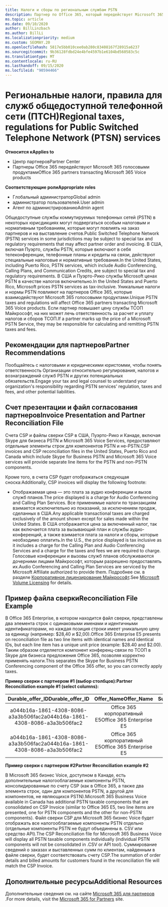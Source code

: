 ```yaml
---
title: Налоги и сборы по региональным службам PSTN
description: Партнер по Office 365, который передействует Microsoft 365 голосовыми продуктами, может подвергаться региональным налогам, платам или нормативным требованиям для служб PSTN.
ms.topic: article
ms.date: 09/10/2020
author: BillLinzbach
ms.author: BillLi
ms.localizationpriority: medium
ms.custom: SEOMAY.20
ms.openlocfilehash: 5817e5bb010cee0ab280c83408167f28915a6237
ms.sourcegitcommit: 9b36128fdbd24e4bfe4597b1e6104bd560583c5c
ms.translationtype: MT
ms.contentlocale: ru-RU
ms.lasthandoff: 09/15/2020
ms.locfileid: "90594466"
---
```

# <a name="regional-taxes-regulations-for-public-switched-telephone-network-ptsn-services"></a><span data-ttu-id="93114-103">Региональные налоги, правила для служб общедоступной телефонной сети (ПТСН)</span><span class="sxs-lookup"><span data-stu-id="93114-103">Regional taxes, regulations for Public Switched Telephone Network (PTSN) services</span></span>

<span data-ttu-id="93114-104">**Относится к**</span><span class="sxs-lookup"><span data-stu-id="93114-104">**Applies to**</span></span>

- <span data-ttu-id="93114-105">Центр партнеров</span><span class="sxs-lookup"><span data-stu-id="93114-105">Partner Center</span></span>
- <span data-ttu-id="93114-106">Партнеры Office 365 передействуют Microsoft 365 голосовыми продуктами</span><span class="sxs-lookup"><span data-stu-id="93114-106">Office 365 partners transacting Microsoft 365 Voice products</span></span>

<span data-ttu-id="93114-107">**Соответствующие роли**</span><span class="sxs-lookup"><span data-stu-id="93114-107">**Appropriate roles**</span></span>
-    <span data-ttu-id="93114-108">Глобальный администратор</span><span class="sxs-lookup"><span data-stu-id="93114-108">Global admin</span></span>
-    <span data-ttu-id="93114-109">администратор пользователей.</span><span class="sxs-lookup"><span data-stu-id="93114-109">User admin</span></span>
-    <span data-ttu-id="93114-110">Агент по администрированию</span><span class="sxs-lookup"><span data-stu-id="93114-110">Admin agent</span></span>

<span data-ttu-id="93114-111">Общедоступные службы коммутируемых телефонных сетей (PSTN) в некоторых юрисдикциях могут подвергаться особым налоговым и нормативным требованиям, которые могут повлиять на заказ партнеров и на выставление счетов.</span><span class="sxs-lookup"><span data-stu-id="93114-111">Public Switched Telephone Network (PSTN) services in some jurisdictions may be subject to special tax and regulatory requirements that may affect partner order and invoicing.</span></span> <span data-ttu-id="93114-112">В США, включая Пуэрто, службы PSTN, которые включают в себя телеконференции, телефонные планы и кредиты на связи, действуют специальные налоговые и нормативные требования.</span><span class="sxs-lookup"><span data-stu-id="93114-112">In the United States, including Puerto Rico, PSTN services, which include Audio Conferencing, Calling Plans, and Communication Credits, are subject to special tax and regulatory requirements.</span></span> <span data-ttu-id="93114-113">В США и Пуэрто-Рико службы Microsoft ценах PSTN в качестве налогов включительно.</span><span class="sxs-lookup"><span data-stu-id="93114-113">In the United States and Puerto Rico, Microsoft prices PSTN services as tax-inclusive.</span></span>  <span data-ttu-id="93114-114">Уникальные налоги и нормы PSTN повлияют на партнеров Office 365, которые взаимодействуют Microsoft 365 голосовыми продуктами.</span><span class="sxs-lookup"><span data-stu-id="93114-114">Unique PSTN taxes and regulations will affect Office 365 partners transacting Microsoft 365 Voice products.</span></span>  <span data-ttu-id="93114-115">Если партнер повышает цену службы ТСОП Майкрософт, на них может лечь ответственность за расчет и уплату налогов и сборов ТСОП.</span><span class="sxs-lookup"><span data-stu-id="93114-115">If a partner marks up the price of a Microsoft PSTN Service, they may be responsible for calculating and remitting PSTN taxes and fees.</span></span>

## <a name="partner-recommendations"></a><span data-ttu-id="93114-116">Рекомендации для партнеров</span><span class="sxs-lookup"><span data-stu-id="93114-116">Partner Recommendations</span></span>

<span data-ttu-id="93114-117">Пообщайтесь с налоговыми и юридическими юристомми, чтобы понять ответственность Организации относительно регулирования, налогов и вознаграждений служб PSTN и других потенциальных обязательств.</span><span class="sxs-lookup"><span data-stu-id="93114-117">Engage your tax and legal counsel to understand your organization's responsibility regarding PSTN services' regulation, taxes and fees, and other potential liabilities.</span></span>

## <a name="invoice-presentation-and-partner-reconciliation-file"></a><span data-ttu-id="93114-118">Счет презентации и файл согласования партнеров</span><span class="sxs-lookup"><span data-stu-id="93114-118">Invoice Presentation and Partner Reconciliation File</span></span>

<span data-ttu-id="93114-119">Счета CSP и файлы сверки CSP в США, Пуэрто-Рико и Канаде, включая Skype для бизнеса PSTN и Microsoft 365 Voice Services, предоставляют отдельные элементы строк для компонентов PSTN и не-PSTN.</span><span class="sxs-lookup"><span data-stu-id="93114-119">CSP invoices and CSP reconciliation files in the United States, Puerto Rico and Canada which include Skype for Business PSTN and Microsoft 365 Voice services will provide separate line items for the PSTN and non-PSTN components.</span></span>

<span data-ttu-id="93114-120">Кроме того, в счета CSP будет отображаться следующая сноска:</span><span class="sxs-lookup"><span data-stu-id="93114-120">Additionally, CSP invoices will display the following footnote:</span></span>

* <span data-ttu-id="93114-121">Отображаемая цена — это плата за аудио конференции и вызов служб планов.</span><span class="sxs-lookup"><span data-stu-id="93114-121">The price displayed is a charge for Audio Conferencing and Calling Plan Services.</span></span>  <span data-ttu-id="93114-122">Все применимые налоги по транзакциям взимается исключительно из показаний, за исключением продаж, сделанных в США.</span><span class="sxs-lookup"><span data-stu-id="93114-122">Any applicable transactional taxes are charged exclusively of the amount shown except for sales made within the United States.</span></span>  <span data-ttu-id="93114-123">В США отображается цена за включенный налог, так как включается плата за вызывающий план и службы аудио-конференций, а также взимается плата за налоги и сборы, которые необходимо оплатить.</span><span class="sxs-lookup"><span data-stu-id="93114-123">In the U.S., the price displayed is tax inclusive as it includes a charge for the Calling Plan and Audio Conferencing Services and a charge for the taxes and fees we are required to charge.</span></span>  <span data-ttu-id="93114-124">Голосовые конференции и вызовы служб планов обслуживаются дочерними лицами Майкрософт, которым разрешено предоставлять их.</span><span class="sxs-lookup"><span data-stu-id="93114-124">Audio Conferencing and Calling Plan Services are serviced by the Microsoft Affiliate authorized to provide them.</span></span>  <span data-ttu-id="93114-125">Подробнее см. в разделе [Корпоративное лицензирование Майкрософт](https://go.microsoft.com/fwlink/?LinkId=690247).</span><span class="sxs-lookup"><span data-stu-id="93114-125">See [Microsoft Volume Licensing](https://go.microsoft.com/fwlink/?LinkId=690247) for details.</span></span>

## <a name="reconciliation-file-example"></a><span data-ttu-id="93114-126">Пример файла сверки</span><span class="sxs-lookup"><span data-stu-id="93114-126">Reconciliation File Example</span></span>

<span data-ttu-id="93114-127">В Office 365 Enterprise, в котором находится файл сверки, представлены два элемента строк с одинаковыми именами и идентичными идентификаторами, но каждая позиция строки имеет уникальную цену за единицу (например: $28,40 и $2,00).</span><span class="sxs-lookup"><span data-stu-id="93114-127">Office 365 Enterprise E5 presents on reconciliation file as two line items with identical names and identical IDs, but each line item has a unique unit price (example: $28.40 and $2.00).</span></span> <span data-ttu-id="93114-128">Таким образом отделяется компонент конференц-связи по ТСОП в Skype для бизнеса предложения Office 365, позволяя корректно применять налоги.</span><span class="sxs-lookup"><span data-stu-id="93114-128">This separates the Skype for Business PSTN Conferencing component of the Office 365 offer, so you can correctly apply taxes.</span></span>

<span data-ttu-id="93114-129">**Пример сверки с партнером #1 (выбор столбцов):**</span><span class="sxs-lookup"><span data-stu-id="93114-129">**Partner Reconciliation example #1 (select columns):**</span></span>

|<span data-ttu-id="93114-130">**Durable_offer_ID**</span><span class="sxs-lookup"><span data-stu-id="93114-130">**Durable_offer_ID**</span></span>|<span data-ttu-id="93114-131">**Offer_Name**</span><span class="sxs-lookup"><span data-stu-id="93114-131">**Offer_Name**</span></span>|<span data-ttu-id="93114-132">**Subscription_Start_Date**</span><span class="sxs-lookup"><span data-stu-id="93114-132">**Subscription_Start_Date**</span></span>|<span data-ttu-id="93114-133">**Subscription_End_Date**</span><span class="sxs-lookup"><span data-stu-id="93114-133">**Subscription_End_Date**</span></span>|<span data-ttu-id="93114-134">**Charge_Start_Date**</span><span class="sxs-lookup"><span data-stu-id="93114-134">**Charge_Start_Date**</span></span>|<span data-ttu-id="93114-135">**Charge_End_Date**</span><span class="sxs-lookup"><span data-stu-id="93114-135">**Charge_End_Date**</span></span>|<span data-ttu-id="93114-136">**Charge_Type**</span><span class="sxs-lookup"><span data-stu-id="93114-136">**Charge_Type**</span></span>|<span data-ttu-id="93114-137">**Unit_Price**</span><span class="sxs-lookup"><span data-stu-id="93114-137">**Unit_Price**</span></span>|
|:----:|:----:|:----:|:----:|:----:|:----:|:----:|:----:|
|<span data-ttu-id="93114-138">a044b16a-1861-4308-8086-a3a3b506fac2</span><span class="sxs-lookup"><span data-stu-id="93114-138">a044b16a-1861-4308-8086-a3a3b506fac2</span></span>   |<span data-ttu-id="93114-139">Office 365 корпоративный E5</span><span class="sxs-lookup"><span data-stu-id="93114-139">Office 365 Enterprise E5</span></span>   |<span data-ttu-id="93114-140">8/10/2019 0:00</span><span class="sxs-lookup"><span data-stu-id="93114-140">8/10/2019 0:00</span></span>   |<span data-ttu-id="93114-141">8/11/2019 0:00</span><span class="sxs-lookup"><span data-stu-id="93114-141">8/11/2019 0:00</span></span>   |<span data-ttu-id="93114-142">8/11/2019 0:00</span><span class="sxs-lookup"><span data-stu-id="93114-142">8/11/2019 0:00</span></span>|<span data-ttu-id="93114-143">9/10/2019 0:00</span><span class="sxs-lookup"><span data-stu-id="93114-143">9/10/2019 0:00</span></span>   |<span data-ttu-id="93114-144">Оплата цикла</span><span class="sxs-lookup"><span data-stu-id="93114-144">Cycle fee</span></span>   |<span data-ttu-id="93114-145">28,4</span><span class="sxs-lookup"><span data-stu-id="93114-145">28.40</span></span>   |
|<span data-ttu-id="93114-146">a044b16a-1861-4308-8086-a3a3b506fac2</span><span class="sxs-lookup"><span data-stu-id="93114-146">a044b16a-1861-4308-8086-a3a3b506fac2</span></span>   |<span data-ttu-id="93114-147">Office 365 корпоративный E5</span><span class="sxs-lookup"><span data-stu-id="93114-147">Office 365 Enterprise E5</span></span>   |<span data-ttu-id="93114-148">8/10/2019 0:00</span><span class="sxs-lookup"><span data-stu-id="93114-148">8/10/2019 0:00</span></span>   |<span data-ttu-id="93114-149">8/11/2019 0:00</span><span class="sxs-lookup"><span data-stu-id="93114-149">8/11/2019 0:00</span></span>   |<span data-ttu-id="93114-150">8/11/2019 0:00</span><span class="sxs-lookup"><span data-stu-id="93114-150">8/11/2019 0:00</span></span>   |<span data-ttu-id="93114-151">9/10/2019 0:00</span><span class="sxs-lookup"><span data-stu-id="93114-151">9/10/2019 0:00</span></span>   |<span data-ttu-id="93114-152">Оплата цикла</span><span class="sxs-lookup"><span data-stu-id="93114-152">Cycle fee</span></span>   |<span data-ttu-id="93114-153">2,00</span><span class="sxs-lookup"><span data-stu-id="93114-153">2.00</span></span>   |

<span data-ttu-id="93114-154">**Пример сверки с партнером #2**</span><span class="sxs-lookup"><span data-stu-id="93114-154">**Partner Reconciliation example #2**</span></span>

<span data-ttu-id="93114-155">В Microsoft 365 бизнес Voice, доступном в Канаде, есть дополнительные налогооблагаемые компоненты PSTN, консолидированные по счету CSP (как в Office 365, а также два элемента строк, один для компонентов PSTN, а другой для компонентов, не являющихся PSTN).</span><span class="sxs-lookup"><span data-stu-id="93114-155">Microsoft 365 Business Voice available in Canada has additional PSTN taxable components that are consolidated on CSP Invoice (similar to Office 365 E5, two line items are presented, one for PSTN components and the other for non-PSTN components).</span></span>  <span data-ttu-id="93114-156">Файл сверки CSP для Microsoft 365 бизнес Voice будет отображать все налогооблагаемые компоненты PSTN отдельно (отдельные компоненты PSTN не будут объединены в. CSV или средство API).</span><span class="sxs-lookup"><span data-stu-id="93114-156">The CSP Reconciliation file for Microsoft 365 Business Voice will display all PSTN taxable components individually (individual PSTN components will not be consolidated in .CSV or API tool).</span></span>  <span data-ttu-id="93114-157">Суммирование сведений о заказах и выставленных сумм по клиентам, найденным в файле сверки, будет соответствовать счету CSP.</span><span class="sxs-lookup"><span data-stu-id="93114-157">The summation of order details and billed amounts for customers found in the reconciliation file will match the CSP Invoice.</span></span>

## <a name="additional-resources"></a><span data-ttu-id="93114-158">Дополнительные ресурсы</span><span class="sxs-lookup"><span data-stu-id="93114-158">Additional Resources</span></span>
<span data-ttu-id="93114-159">Дополнительные сведения см. на сайте [Microsoft 365 для партнеров](https://www.microsoft.com/microsoft-365/partners/) .</span><span class="sxs-lookup"><span data-stu-id="93114-159">For more details, visit the [Microsoft 365 for Partners](https://www.microsoft.com/microsoft-365/partners/) site.</span></span>

